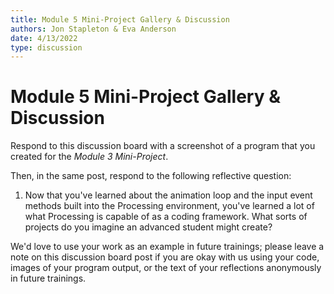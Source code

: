 ```yaml
---
title: Module 5 Mini-Project Gallery & Discussion
authors: Jon Stapleton & Eva Anderson
date: 4/13/2022
type: discussion
---
```


<!-- ::youtube[A video explaining the module 5 mini-project discussion prompt]{#oXmKJ_tYg34} -->

# Module 5 Mini-Project Gallery & Discussion

Respond to this discussion board with a screenshot of a program that you created for the *Module 3 Mini-Project*.

Then, in the same post, respond to the following reflective question:

1. Now that you've learned about the animation loop and the input event methods built into the Processing environment, you've learned a lot of what Processing is capable of as a coding framework. What sorts of projects do you imagine an advanced student might create?

We'd love to use your work as an example in future trainings; please leave a note on this discussion board post if you are okay with us using your code, images of your program output, or the text of your reflections anonymously in future trainings.
